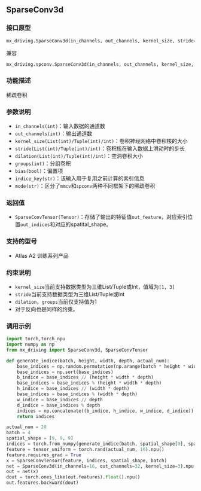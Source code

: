 ## SparseConv3d
### 接口原型
```python
mx_driving.SparseConv3d(in_channels, out_channels, kernel_size, stride=1, padding=0, dilation=1, groups=1, bias=True, indice_key=None, mode='mmcv') -> SparseConvTensor
```
兼容
```python
mx_driving.spconv.SparseConv3d(in_channels, out_channels, kernel_size, stride=1, padding=0, dilation=1, groups=1, bias=True, indice_key=None, mode='mmcv') -> SparseConvTensor
```
### 功能描述
稀疏卷积
### 参数说明
- `in_channels(int)`：输入数据的通道数
- `out_channels(int)`：输出通道数
- `kernel_size(List(int)/Tuple(int)/int)`：卷积神经网络中卷积核的大小
- `stride(List(int)/Tuple(int)/int)`：卷积核在输入数据上滑动时的步长
- `dilation(List(int)/Tuple(int)/int)`：空洞卷积大小
- `groups(int)`：分组卷积
- `bias(bool)`：偏置项
- `indice_key(str)`：该输入用于复用之前计算的索引信息
- `mode(str)`：区分了`mmcv`和`spconv`两种不同框架下的稀疏卷积
### 返回值
- `SparseConvTensor(Tensor)`：存储了输出的特征值`out_feature`，对应索引位置`out_indices`和对应的spatital_shape。
### 支持的型号
- Atlas A2 训练系列产品
### 约束说明
- `kernel_size`当前支持数据类型为三维List/Tuple或Int，值域为`[1, 3]`
- `stride`当前支持数据类型为三维List/Tuple或Int
- `dilation`，`groups`当前仅支持值为1
- 对于反向也是同样的约束。
### 调用示例
```python
import torch,torch_npu
import numpy as np
from mx_driving import SparseConv3d, SparseConvTensor

def generate_indice(batch, height, width, depth, actual_num):
    base_indices = np.random.permutation(np.arange(batch * height * width * depth))[:actual_num]
    base_indices = np.sort(base_indices)
    b_indice = base_indices // (height * width * depth)
    base_indices = base_indices % (height * width * depth)
    h_indice = base_indices // (width * depth)
    base_indices = base_indices % (width * depth)
    w_indice = base_indices // depth
    d_indice = base_indices % depth
    indices = np.concatenate((b_indice, h_indice, w_indice, d_indice)).reshape(4, actual_num)
    return indices

actual_num = 20
batch = 4
spatial_shape = [9, 9, 9]
indices = torch.from_numpy(generate_indice(batch, spatial_shape[0], spatial_shape[1], spatial_shape[2], actual_num)).int().transpose(0, 1).contiguous().npu()
feature = tensor_uniform = torch.rand(actual_num, 16).npu()
feature.requires_grad = True
x = SparseConvTensor(feature, indices, spatial_shape, batch)
net = SparseConv3d(in_channels=16, out_channels=32, kernel_size=3).npu()
out = net(x)
dout = torch.ones_like(out.features).float().npu()
out.features.backward(dout)
```